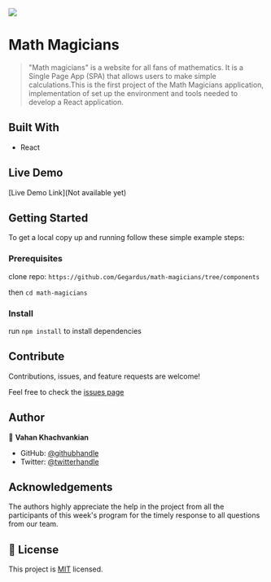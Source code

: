 ![](https://img.shields.io/badge/Microverse-blueviolet)

# Math Magicians

> "Math magicians" is a website for all fans of mathematics. It is a Single Page App (SPA) that allows users to make simple calculations.This is the first project of the Math Magicians application, implementation of set up the environment and tools needed to develop a React application. 

<!-- ![screenshot](./src/images/app_screenshot1.png) -->

## Built With

- React

## Live Demo

[Live Demo Link](Not available yet)

## Getting Started

To get a local copy up and running follow these simple example steps:

### Prerequisites

clone repo: `https://github.com/Gegardus/math-magicians/tree/components`

then
`cd math-magicians`

### Install

run `npm install` to install dependencies

## Contribute

Contributions, issues, and feature requests are welcome!

Feel free to check the [issues page](https://github.com/Gegardus/math-magicians/issues)

## Author

👤 **Vahan Khachvankian**

- GitHub: [@githubhandle](https://github.com/Gegardus)
- Twitter: [@twitterhandle](https://twitter.com/Gegardus)

## Acknowledgements

The authors highly appreciate the help in the project from all the participants of this week's program for the timely response to all questions from our team.

## 📝 License

This project is [MIT](./MIT.md) licensed.
